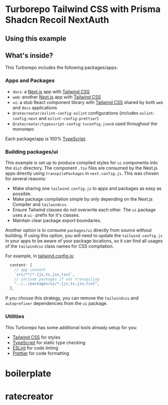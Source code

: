 # Turborepo Tailwind CSS with Prisma Shadcn Recoil NextAuth

## Using this example

## What's inside?

This Turborepo includes the following packages/apps:

### Apps and Packages

- `docs`: a [Next.js](https://nextjs.org/) app with
  [Tailwind CSS](https://tailwindcss.com/)
- `web`: another [Next.js](https://nextjs.org/) app with
  [Tailwind CSS](https://tailwindcss.com/)
- `ui`: a stub React component library with
  [Tailwind CSS](https://tailwindcss.com/) shared by both `web` and `docs`
  applications
- `@ratecreator/eslint-config`: `eslint` configurations (includes
  `eslint-config-next` and `eslint-config-prettier`)
- `@ratecreator/typescript-config`: `tsconfig.json`s used throughout the
  monorepo

Each package/app is 100% [TypeScript](https://www.typescriptlang.org/).

### Building packages/ui

This example is set up to produce compiled styles for `ui` components into the
`dist` directory. The component `.tsx` files are consumed by the Next.js apps
directly using `transpilePackages` in `next.config.js`. This was chosen for
several reasons:

- Make sharing one `tailwind.config.js` to apps and packages as easy as
  possible.
- Make package compilation simple by only depending on the Next.js Compiler and
  `tailwindcss`.
- Ensure Tailwind classes do not overwrite each other. The `ui` package uses a
  `ui-` prefix for it's classes.
- Maintain clear package export boundaries.

Another option is to consume `packages/ui` directly from source without
building. If using this option, you will need to update the `tailwind.config.js`
in your apps to be aware of your package locations, so it can find all usages of
the `tailwindcss` class names for CSS compilation.

For example, in
[tailwind.config.js](packages/tailwind-config/tailwind.config.js):

```js
  content: [
    // app content
    `src/**/*.{js,ts,jsx,tsx}`,
    // include packages if not transpiling
    "../../packages/ui/*.{js,ts,jsx,tsx}",
  ],
```

If you choose this strategy, you can remove the `tailwindcss` and `autoprefixer`
dependencies from the `ui` package.

### Utilities

This Turborepo has some additional tools already setup for you:

- [Tailwind CSS](https://tailwindcss.com/) for styles
- [TypeScript](https://www.typescriptlang.org/) for static type checking
- [ESLint](https://eslint.org/) for code linting
- [Prettier](https://prettier.io) for code formatting

# boilerplate

# ratecreator
